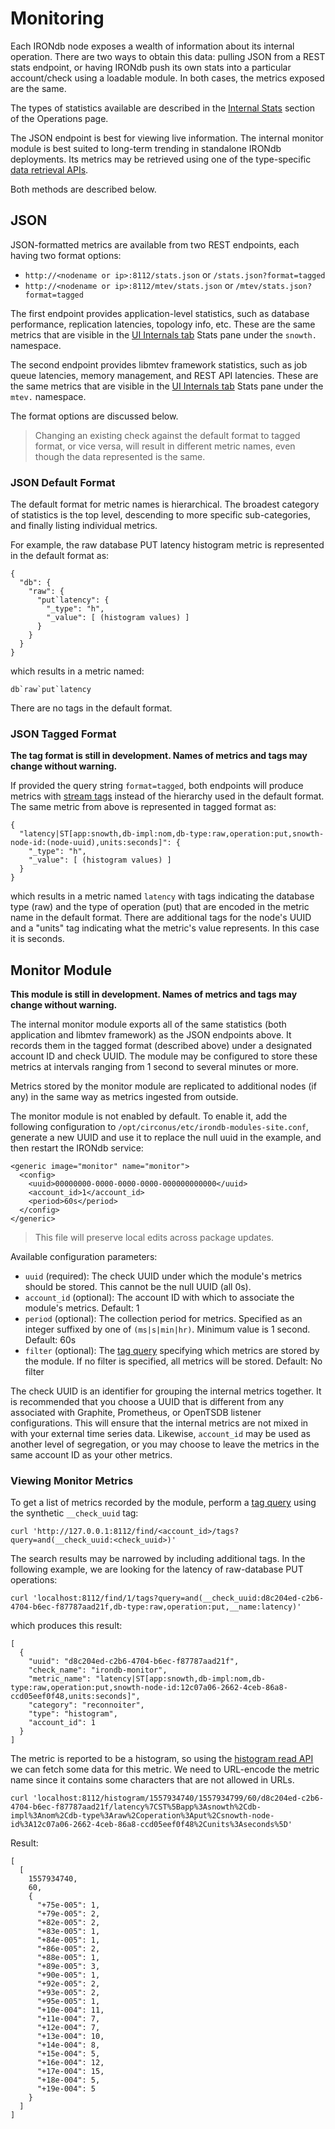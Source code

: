 # Monitoring

Each IRONdb node exposes a wealth of information about its internal operation. There are two ways to obtain this data: pulling JSON from a REST stats endpoint, or having IRONdb push its own stats into a particular account/check using a loadable module. In both cases, the metrics exposed are the same.

The types of statistics available are described in the [Internal Stats](operations.md#internals-tab) section of the Operations page.

The JSON endpoint is best for viewing live information. The internal monitor module is best suited to long-term trending in standalone IRONdb deployments. Its metrics may be retrieved using one of the type-specific [data retrieval APIs](../api/data-retrieval.md).

Both methods are described below.

## JSON[​](https://docs.circonus.com/irondb/administration/monitoring#json) <a href="#json" id="json"></a>

JSON-formatted metrics are available from two REST endpoints, each having two format options:

* `http://<nodename or ip>:8112/stats.json` or `/stats.json?format=tagged`
* `http://<nodename or ip>:8112/mtev/stats.json` or `/mtev/stats.json?format=tagged`

The first endpoint provides application-level statistics, such as database performance, replication latencies, topology info, etc. These are the same metrics that are visible in the [UI Internals tab](operations.md#internals-tab) Stats pane under the `snowth.` namespace.

The second endpoint provides libmtev framework statistics, such as job queue latencies, memory management, and REST API latencies. These are the same metrics that are visible in the [UI Internals tab](operations.md#internals-tab) Stats pane under the `mtev.` namespace.

The format options are discussed below.

> Changing an existing check against the default format to tagged format, or vice versa, will result in different metric names, even though the data represented is the same.

### JSON Default Format[​](https://docs.circonus.com/irondb/administration/monitoring#json-default-format) <a href="#json-default-format" id="json-default-format"></a>

The default format for metric names is hierarchical. The broadest category of statistics is the top level, descending to more specific sub-categories, and finally listing individual metrics.

For example, the raw database PUT latency histogram metric is represented in the default format as:

```
{
  "db": {
    "raw": {
      "put`latency": {
        "_type": "h",
        "_value": [ (histogram values) ]
      }
    }
  }
}
```

which results in a metric named:

```
db`raw`put`latency
```

There are no tags in the default format.

### JSON Tagged Format[​](https://docs.circonus.com/irondb/administration/monitoring#json-tagged-format) <a href="#json-tagged-format" id="json-tagged-format"></a>

**The tag format is still in development. Names of metrics and tags may change without warning.**

If provided the query string `format=tagged`, both endpoints will produce metrics with [stream tags](../metric-names-and-tags.md) instead of the hierarchy used in the default format. The same metric from above is represented in tagged format as:

```
{
  "latency|ST[app:snowth,db-impl:nom,db-type:raw,operation:put,snowth-node-id:(node-uuid),units:seconds]": {
    "_type": "h",
    "_value": [ (histogram values) ]
  }
}
```

which results in a metric named `latency` with tags indicating the database type (raw) and the type of operation (put) that are encoded in the metric name in the default format. There are additional tags for the node's UUID and a "units" tag indicating what the metric's value represents. In this case it is seconds.

## Monitor Module[​](https://docs.circonus.com/irondb/administration/monitoring#monitor-module) <a href="#monitor-module" id="monitor-module"></a>

**This module is still in development. Names of metrics and tags may change without warning.**

The internal monitor module exports all of the same statistics (both application and libmtev framework) as the JSON endpoints above. It records them in the tagged format (described above) under a designated account ID and check UUID. The module may be configured to store these metrics at intervals ranging from 1 second to several minutes or more.

Metrics stored by the monitor module are replicated to additional nodes (if any) in the same way as metrics ingested from outside.

The monitor module is not enabled by default. To enable it, add the following
configuration to `/opt/circonus/etc/irondb-modules-site.conf`, generate a new
UUID and use it to replace the null uuid in the example, and then restart the
IRONdb service:

```
<generic image="monitor" name="monitor">
  <config>
    <uuid>00000000-0000-0000-0000-000000000000</uuid>
    <account_id>1</account_id>
    <period>60s</period>
  </config>
</generic>
```

> This file will preserve local edits across package updates.

Available configuration parameters:

* `uuid` (required): The check UUID under which the module's metrics should be stored. This cannot be the null UUID (all 0s).
* `account_id` (optional): The account ID with which to associate the module's metrics. Default: 1
* `period` (optional): The collection period for metrics. Specified as an integer suffixed by one of `(ms|s|min|hr)`. Minimum value is 1 second. Default: 60s
* `filter` (optional): The [tag query](../metric-names-and-tags.md#tag-queries) specifying which metrics are stored by the module. If no filter is specified, all metrics will be stored. Default: No filter

The check UUID is an identifier for grouping the internal metrics together. It is recommended that you choose a UUID that is different from any associated with Graphite, Prometheus, or OpenTSDB listener configurations. This will ensure that the internal metrics are not mixed in with your external time series data. Likewise, `account_id` may be used as another level of segregation, or you may choose to leave the metrics in the same account ID as your other metrics.

### Viewing Monitor Metrics[​](https://docs.circonus.com/irondb/administration/monitoring#viewing-monitor-metrics) <a href="#viewing-monitor-metrics" id="viewing-monitor-metrics"></a>

To get a list of metrics recorded by the module, perform a [tag query](../metric-names-and-tags.md#tag-queries) using the synthetic `__check_uuid` tag:

```
curl 'http://127.0.0.1:8112/find/<account_id>/tags?query=and(__check_uuid:<check_uuid>)'
```

The search results may be narrowed by including additional tags. In the following example, we are looking for the latency of raw-database PUT operations:

```
curl 'localhost:8112/find/1/tags?query=and(__check_uuid:d8c204ed-c2b6-4704-b6ec-f87787aad21f,db-type:raw,operation:put,__name:latency)'
```

which produces this result:

```
[
  {
    "uuid": "d8c204ed-c2b6-4704-b6ec-f87787aad21f",
    "check_name": "irondb-monitor",
    "metric_name": "latency|ST[app:snowth,db-impl:nom,db-type:raw,operation:put,snowth-node-id:12c07a06-2662-4ceb-86a8-ccd05eef0f48,units:seconds]",
    "category": "reconnoiter",
    "type": "histogram",
    "account_id": 1
  }
]
```

The metric is reported to be a histogram, so using the [histogram read API](../api/data-retrieval.md) we can fetch some data for this metric. We need to URL-encode the metric name since it contains some characters that are not allowed in URLs.

```
curl 'localhost:8112/histogram/1557934740/1557934799/60/d8c204ed-c2b6-4704-b6ec-f87787aad21f/latency%7CST%5Bapp%3Asnowth%2Cdb-impl%3Anom%2Cdb-type%3Araw%2Coperation%3Aput%2Csnowth-node-id%3A12c07a06-2662-4ceb-86a8-ccd05eef0f48%2Cunits%3Aseconds%5D'
```

Result:

```
[
  [
    1557934740,
    60,
    {
      "+75e-005": 1,
      "+79e-005": 2,
      "+82e-005": 2,
      "+83e-005": 1,
      "+84e-005": 1,
      "+86e-005": 2,
      "+88e-005": 1,
      "+89e-005": 3,
      "+90e-005": 1,
      "+92e-005": 2,
      "+93e-005": 2,
      "+95e-005": 1,
      "+10e-004": 11,
      "+11e-004": 7,
      "+12e-004": 7,
      "+13e-004": 10,
      "+14e-004": 8,
      "+15e-004": 5,
      "+16e-004": 12,
      "+17e-004": 15,
      "+18e-004": 5,
      "+19e-004": 5
    }
  ]
]
```
